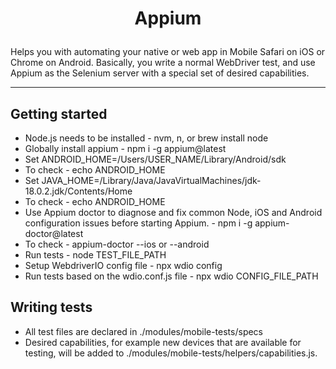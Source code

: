 # <p align="center">Appium</p>

Helps you with automating your native or web app in Mobile Safari on iOS or Chrome on Android.
Basically, you write a normal WebDriver test, and use Appium as the Selenium server with a special set of desired capabilities.

<hr />

## Getting started

* Node.js needs to be installed - nvm, n, or brew install node
* Globally install appium - npm i -g appium@latest
* Set ANDROID_HOME=/Users/USER_NAME/Library/Android/sdk
* To check - echo ANDROID_HOME
* Set JAVA_HOME=/Library/Java/JavaVirtualMachines/jdk-18.0.2.jdk/Contents/Home
* To check - echo ANDROID_HOME
* Use Appium doctor to diagnose and fix common Node, iOS and Android configuration issues before starting Appium. - npm i -g appium-doctor@latest
* To check - appium-doctor --ios or --android
* Run tests - node TEST_FILE_PATH
* Setup WebdriverIO config file - npx wdio config
* Run tests based on the wdio.conf.js file - npx wdio CONFIG_FILE_PATH

## Writing tests

* All test files are declared in ./modules/mobile-tests/specs
* Desired capabilities, for example new devices that are available for testing,
will be added to ./modules/mobile-tests/helpers/capabilities.js.

